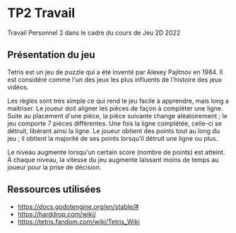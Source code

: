 # TP2 Travail
Travail Personnel 2 dans le cadre du cours de Jeu 2D 2022

## Présentation du jeu
Tetris est un jeu de puzzle qui a été inventé par Alexey Pajitnov en 1984. Il est considéré comme l'un des jeux les plus influents de l'histoire des jeux vidéos.

Les règles sont très simple ce qui rend le jeu facile à apprendre, mais long a maitriser. Le joueur doit aligner les pièces de façon à compléter une ligne. Suite au placement d'une pièce, la pièce suivante change aléatoirement ; le jeu comporte 7 pièces différentes. Une fois la ligne complétée, celle-ci se détruit, libérant ainsi la ligne. Le joueur obtient des points tout au long du jeu ; il obtient la majorité de ses points lorsqu’il détruit une ligne ou plus.

Le niveau augmente lorsqu’un certain score (nombre de points) est atteint. À chaque niveau, la vitesse du jeu augmente laissant moins de temps au joueur pour la prise de décision.

## Ressources utilisées
- https://docs.godotengine.org/en/stable/#
- https://harddrop.com/wiki/
- https://tetris.fandom.com/wiki/Tetris_Wiki
